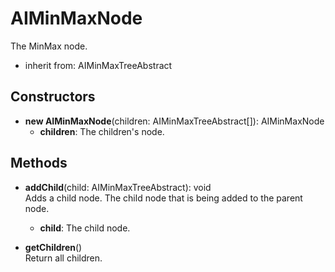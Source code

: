 # AIMinMaxNode

The MinMax node.
- inherit from: AIMinMaxTreeAbstract
## Constructors
- **new AIMinMaxNode**(children: AIMinMaxTreeAbstract[]): AIMinMaxNode   
   - **children**: The children's node.
## Methods
- **addChild**(child: AIMinMaxTreeAbstract): void   
Adds a child node.
The child node that is being added to the parent node.
   - **child**: The child node.

- **getChildren**()   
Return all children.
